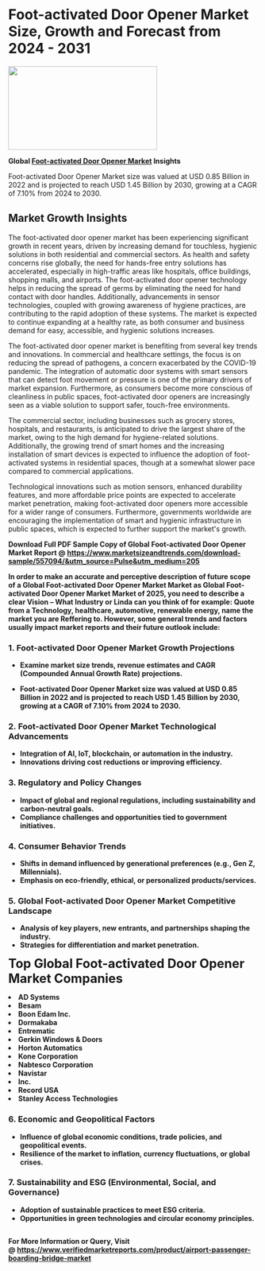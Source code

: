 <H1>Foot-activated Door Opener Market Size, Growth and Forecast from 2024 - 2031</H1><img class="aligncenter size-medium wp-image-584254" src="https://thirdeyenews.in/wp-content/uploads/2024/09/Global-Market-Research-300x168.jpeg" alt="" width="300" height="168" /><p><strong>Global&nbsp;<a href="https://www.marketsizeandtrends.com/download-sample/557094/&amp;utm_source=Pulse&amp;utm_medium=205">Foot-activated Door Opener Market</a> Insights</strong></p><p>Foot-activated Door Opener Market size was valued at USD 0.85 Billion in 2022 and is projected to reach USD 1.45 Billion by 2030, growing at a CAGR of 7.10% from 2024 to 2030.</p><p><h2>Market Growth Insights</h2> <p>The foot-activated door opener market has been experiencing significant growth in recent years, driven by increasing demand for touchless, hygienic solutions in both residential and commercial sectors. As health and safety concerns rise globally, the need for hands-free entry solutions has accelerated, especially in high-traffic areas like hospitals, office buildings, shopping malls, and airports. The foot-activated door opener technology helps in reducing the spread of germs by eliminating the need for hand contact with door handles. Additionally, advancements in sensor technologies, coupled with growing awareness of hygiene practices, are contributing to the rapid adoption of these systems. The market is expected to continue expanding at a healthy rate, as both consumer and business demand for easy, accessible, and hygienic solutions increases.</p> <p><strong></strong></p> <p>The foot-activated door opener market is benefiting from several key trends and innovations. In commercial and healthcare settings, the focus is on reducing the spread of pathogens, a concern exacerbated by the COVID-19 pandemic. The integration of automatic door systems with smart sensors that can detect foot movement or pressure is one of the primary drivers of market expansion. Furthermore, as consumers become more conscious of cleanliness in public spaces, foot-activated door openers are increasingly seen as a viable solution to support safer, touch-free environments.</p> <p>The commercial sector, including businesses such as grocery stores, hospitals, and restaurants, is anticipated to drive the largest share of the market, owing to the high demand for hygiene-related solutions. Additionally, the growing trend of smart homes and the increasing installation of smart devices is expected to influence the adoption of foot-activated systems in residential spaces, though at a somewhat slower pace compared to commercial applications.</p> <p>Technological innovations such as motion sensors, enhanced durability features, and more affordable price points are expected to accelerate market penetration, making foot-activated door openers more accessible for a wider range of consumers. Furthermore, governments worldwide are encouraging the implementation of smart and hygienic infrastructure in public spaces, which is expected to further support the market's growth.</p> <p><strong></p><p><span class=""><strong>Download Full PDF Sample Copy of Global Foot-activated Door Opener Market Report</strong> @ <a href="https://www.marketsizeandtrends.com/download-sample/557094/&amp;utm_source=Pulse&amp;utm_medium=205" target="_blank">https://www.marketsizeandtrends.com/download-sample/557094/&amp;utm_source=Pulse&amp;utm_medium=205</a></span></p><p>In order to make an accurate and perceptive description of future scope of a Global&nbsp;Foot-activated Door Opener Market Market as Global&nbsp;Foot-activated Door Opener Market Market of 2025, you need to describe a clear Vision &ndash; What Industry or Linda can you think of for example: Quote from a Technology, healthcare, automotive, renewable energy, name the market you are Reffering to. However, some general trends and factors usually impact market reports and their future outlook include:</p><h3>1.&nbsp;<strong>Foot-activated Door Opener Market Growth Projections</strong></h3><ul><li>Examine market size trends, revenue estimates and CAGR (Compounded Annual Growth Rate) projections.</li><li><p>Foot-activated Door Opener Market size was valued at USD 0.85 Billion in 2022 and is projected to reach USD 1.45 Billion by 2030, growing at a CAGR of 7.10% from 2024 to 2030.</p></li></ul><h3>2.&nbsp;<strong>Foot-activated Door Opener Market Technological Advancements</strong></h3><ul><li>Integration of AI, IoT, blockchain, or automation in the industry.</li><li>Innovations driving cost reductions or improving efficiency.</li></ul><h3>3.&nbsp;<strong>Regulatory and Policy Changes</strong></h3><ul><li>Impact of global and regional regulations, including sustainability and carbon-neutral goals.</li><li>Compliance challenges and opportunities tied to government initiatives.</li></ul><h3>4.&nbsp;<strong>Consumer Behavior Trends</strong></h3><ul><li>Shifts in demand influenced by generational preferences (e.g., Gen Z, Millennials).</li><li>Emphasis on eco-friendly, ethical, or personalized products/services.</li></ul><h3>5.&nbsp;<strong>Global Foot-activated Door Opener Market Competitive Landscape</strong></h3><ul><li>Analysis of key players, new entrants, and partnerships shaping the industry.</li><li>Strategies for differentiation and market penetration.</li></ul><p data-pm-slice="1 1 []"><span style="color: inherit; font-family: inherit; font-size: 25px;">Top Global Foot-activated Door Opener Market Companies</span></p><div class="" data-test-id=""><p><li>AD Systems</li><li> Besam</li><li> Boon Edam Inc.</li><li> Dormakaba</li><li> Entrematic</li><li> Gerkin Windows & Doors</li><li> Horton Automatics</li><li> Kone Corporation</li><li> Nabtesco Corporation</li><li> Navistar</li><li> Inc.</li><li> Record USA</li><li> Stanley Access Technologies</li></p></div><h3>6.&nbsp;<strong>Economic and Geopolitical Factors</strong></h3><ul><li>Influence of global economic conditions, trade policies, and geopolitical events.</li><li>Resilience of the market to inflation, currency fluctuations, or global crises.</li></ul><h3>7.&nbsp;<strong>Sustainability and ESG (Environmental, Social, and Governance)</strong></h3><ul><li>Adoption of sustainable practices to meet ESG criteria.</li><li>Opportunities in green technologies and circular economy principles.</li></ul><h2><strong style="font-size: 14px;">For More Information or Query, Visit @&nbsp;</strong><a style="background-color: #ffffff; font-size: 14px;" href="https://www.marketsizeandtrends.com/report/foot-activated-door-opener-market/" target="_blank">https://www.verifiedmarketreports.com/product/airport-passenger-boarding-bridge-market</a></h2>

